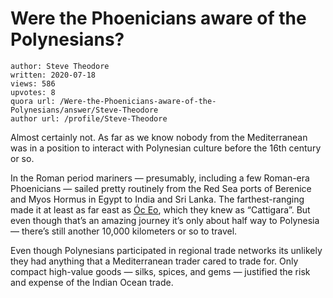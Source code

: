 # Were the Phoenicians aware of the Polynesians?

	author: Steve Theodore
	written: 2020-07-18
	views: 586
	upvotes: 8
	quora url: /Were-the-Phoenicians-aware-of-the-Polynesians/answer/Steve-Theodore
	author url: /profile/Steve-Theodore


Almost certainly not. As far as we know nobody from the Mediterranean was in a position to interact with Polynesian culture before the 16th century or so.

In the Roman period mariners — presumably, including a few Roman-era Phoenicians — sailed pretty routinely from the Red Sea ports of Berenice and Myos Hormus in Egypt to India and Sri Lanka. The farthest-ranging made it at least as far east as [Óc Eo](https://en.wikipedia.org/wiki/%C3%93c_Eo), which they knew as “Cattigara”. But even though that’s an amazing journey it’s only about half way to Polynesia — there’s still another 10,000 kilometers or so to travel.

Even though Polynesians participated in regional trade networks its unlikely they had anything that a Mediterranean trader cared to trade for. Only compact high-value goods — silks, spices, and gems — justified the risk and expense of the Indian Ocean trade.

